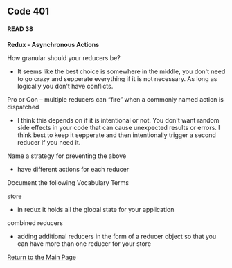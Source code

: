 ## Code 401
#### READ 38

**Redux - Asynchronous Actions**

How granular should your reducers be?
- It seems like the best choice is somewhere in the middle, you don't need to go crazy and sepperate everything if it is not necessary. As long as logically you don't have conflicts.

Pro or Con – multiple reducers can “fire” when a commonly named action is dispatched
- I think this depends on if it is intentional or not. You don't want random side effects in your code that can cause unexpected results or errors. I think best to keep it sepperate and then intentionally trigger a second reducer if you need it.

Name a strategy for preventing the above
- have different actions for each reducer

Document the following Vocabulary Terms

store
- in redux it holds all the global state for your application

combined reducers
- adding additional reducers in the form of a reducer object so that you can have more than one reducer for your store

[Return to the Main Page](README.md)